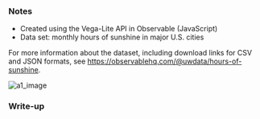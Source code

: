 ### Notes
- Created using the Vega-Lite API in Observable (JavaScript)
- Data set: monthly hours of sunshine in major U.S. cities

For more information about the dataset, including download links for CSV and JSON formats, see https://observablehq.com/@uwdata/hours-of-sunshine.

![a1_image](https://user-images.githubusercontent.com/52092892/162023770-e27c34f8-cd8a-44b8-a181-73a1f0b68e2a.png)

### Write-up
